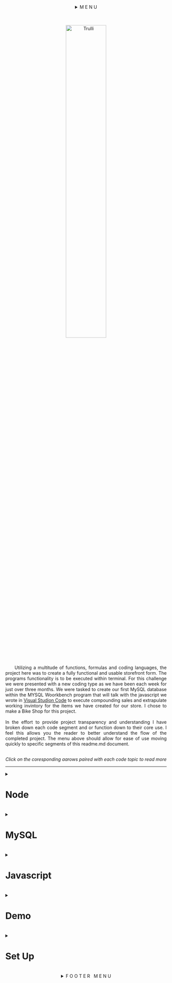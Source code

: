 <details>
<summary align="center">M E N U</summary>
<div class=container align="center">
<span><a href=".....">App Desc. | </a></span>
<span><a href="#node">Node | </a></span>
<span><a href="#mysql">MySQL Code | </a></span>
<span><a href="#javascript">Javascript Code | </a></span>
<span><a href="#Demo">demo | </a></span>
<span><a href="https://github.com/rogueathletic/bamazon" download>Download | </a></span>
<span><a href="#set-up">Set up | </a></span>
<span><a href="mailto:jason@skunkworksweb.io">contact</a></span>
</details>
<br>
<br>
</div>

<p align="center">
<img src="https://i.imgur.com/vVwCra2.png" alt="Trulli" width="50%" height="auto" margin-left="20%" alt="unlicensed bootleg art using toe Amazon logo as base with user input art to illustrate visual catchall of app">
</p>

<br>
<p align="justify">&nbsp;&nbsp;&nbsp;&nbsp;
Utilizing a multitude of functions, formulas and coding languages, the project here was to create a fully functional and usable storefront form. The programs functionality is to be executed within terminal. For this challenge we were presented with a new coding type as we have been each week for just over three months. We were tasked to create our first MySQL database within the MYSQL Woorkbench program that will talk with the javascript we wrote in <a href="https://bit.ly/2VfZi2H">Visual Studion Code</a> to execute compounding sales and extrapulate working invintory for the items we have created for our store. I chose to make a Bike Shop for this project. 
<br>
<br>
In the effort to provide project transparency and understanding I have broken down each code segment and or function down to their core use. I feel this allows you the reader to better understand the flow of the completed project. The menu above should allow for ease of use moving quickly to specific segments of this readme.md document.
<br>
<br>
<p align="center"><i> Click on the coresponding aarows paired with each code topic to read more</i></p>
</p>
<hr>
<details>
<summary><h1 id="node">Node</h1></summary>
<hr>
<h2 align="center">used to complete this application:<br>
<a href="https://bit.ly/2IC3Sa1">Languages | </a>
<a href="https://bit.ly/2U4VW2o" target="_blank"> node apps | </a>
<a href="https://bit.ly/2U7qnVs"> node dependancies</a></h2>
<br>
<ul>
<li><a href="https://bit.ly/2GZTqXu" target="_blank" alt="link to subsequent node dependancie, node app or code code">My SQL Workbench</a></li>
<li><a href="https://bit.ly/2EcEJNN" target="_blank" alt="link to subsequent node dependancie, node app or code code">HTML</a></li>
<li><a href="https://bit.ly/2TcFS1k" target="_blank" alt="link to subsequent node dependancie, node app or code code">CSS</a></li>
<li><a href="https://bit.ly/1cYzv8q" target="_blank" alt="link to subsequent node dependancie, node app or code code">Javascript</a></li>
<li><a href="https://bit.ly/1AOYl0q" target="_blank" alt="link to subsequent node dependancie, node app or code code">Jquery</a></li>
<li><a href="https://bit.ly/2wztb2m" target="_blank" alt="link to subsequent node dependancie, node app or code code">bootstrap</a></li>
<ul>
<li><a href="https://bit.ly/1LjG5AH" target="_blank" alt="link to subsequent node dependancie, node app or code code">Node</a></li>
<ul>
<li><a href="https://bit.ly/2ssAXN3" target="_blank" alt="link to subsequent node dependancie, node app or code code">dotenv</a></li>
<li><a href="https://bit.ly/2kh3jU4" target="_blank" alt="link to subsequent node dependancie, node app or code code">Json</a></li>
<li><a href="https://bit.ly/2H3dWq7" target="_blank" alt="link to subsequent node dependancie, node app or code code">ansi-escapes</a></li>
<li><a href="https://bit.ly/2GJET30" target="_blank" alt="link to subsequent node dependancie, node app or code code">ansi-regex</a></li>
<li><a href="https://bit.ly/2Ev2ems" target="_blank" alt="link to subsequent node dependancie, node app or code code">ansi-styles</a></li>
<li><a href="https://bit.ly/2IyieIk" target="_blank" alt="link to subsequent node dependancie, node app or code code">bignumber.js</a></li>
<li><a href="https://bit.ly/2NraruV" target="_blank" alt="link to subsequent node dependancie, node app or code code">chardet</a></li>
<li><a href="https://bit.ly/2SpCV98" target="_blank" alt="link to subsequent node dependancie, node app or code code">cli-cursor</a></li>
<li><a href="https://bit.ly/2EwfNSH" target="_blank" alt="link to subsequent node dependancie, node app or code code">clone</a></li>
<li><a href="https://bit.ly/2tFvRuZ" target="_blank" alt="link to subsequent node dependancie, node app or code code">color-convert</a></li>
<li><a href="https://bit.ly/2GHwRaO" target="_blank" alt="link to subsequent node dependancie, node app or code code">color-name</a></li>
<li><a href="https://bit.ly/2U7GNx8" target="_blank" alt="link to subsequent node dependancie, node app or code code">console.table</a></li>
<li><a href="https://bit.ly/2tyxECc" target="_blank" alt="link to subsequent node dependancie, node app or code code">core-util-is</a></li>
<li><a href="https://bit.ly/2Vcsjfu" target="_blank" alt="link to subsequent node dependancie, node app or code code">defaults</a></li>
<li><a href="https://bit.ly/2XlNiyE" target="_blank" alt="link to subsequent node dependancie, node app or code code">easy-table</a></li>
<li><a href="https://bit.ly/2IBU67P" target="_blank" alt="link to subsequent node dependancie, node app or code code">escape-string-regexp</a></li>
<li><a href="https://bit.ly/2VjQKIe" target="_blank" alt="link to subsequent node dependancie, node app or code code">external-editor</a></li>
<li><a href="https://bit.ly/2NpF97G" target="_blank" alt="link to subsequent node dependancie, node app or code code">figures</a></li>
<li><a href="https://bit.ly/2SkXnIg" target="_blank" alt="link to subsequent node dependancie, node app or code code">has-flag</a></li>
<li><a href="https://bit.ly/2Ns8L49" target="_blank" alt="link to subsequent node dependancie, node app or code code">iconv-lite</a></li>
<li><a href="https://bit.ly/2Iym7wU" target="_blank" alt="link to subsequent node dependancie, node app or code code">inherits</a></li>
<li><a href="https://bit.ly/2BQXbLz" target="_blank" alt="link to subsequent node dependancie, node app or code code">inquire</a></li>
<li><a href="https://bit.ly/2XlFxZr" target="_blank" alt="link to subsequent node dependancie, node app or code code">is-fullwidth-code-point</a></li>
<li><a href="https://bit.ly/2Easbq2" target="_blank" alt="link to subsequent node dependancie, node app or code code">is-promise</a></li>
<li><a href="https://bit.ly/2Tdx4In" target="_blank" alt="link to subsequent node dependancie, node app or code code">isarray</a></li>
<li><a href="https://bit.ly/2SUKTfH" target="_blank" alt="link to subsequent node dependancie, node app or code code">lodash</a></li>
<li><a href="https://bit.ly/2H0Qee3" target="_blank" alt="link to subsequent node dependancie, node app or code code">mimic-fn</a></li>
<li><a href="https://bit.ly/2VjR5uu" target="_blank" alt="link to subsequent node dependancie, node app or code code">mute-stream</a></li>
<li><a href="https://bit.ly/2yMBvfz" target="_blank" alt="link to subsequent node dependancie, node app or code code">mysql</a></li>
<li><a href="https://bit.ly/2NphKDc" target="_blank" alt="link to subsequent node dependancie, node app or code code">onetime</a></li>
<li><a href="https://bit.ly/2GHkw6f" target="_blank" alt="link to subsequent node dependancie, node app or code code">os-tmpdir</a></li> *os-tmpdir has been depriciated but it still listed as a packet dependancy so it has been included
<li><a href="https://bit.ly/2NpMfZM" target="_blank" alt="link to subsequent node dependancie, node app or code code">process-nextick-args</a></li>
<li><a href="https://bit.ly/2VkiXia" target="_blank" alt="link to subsequent node dependancie, node app or code code">readable-stream</a></li>
<li><a href="https://bit.ly/2GHsTyJ" target="_blank" alt="link to subsequent node dependancie, node app or code code">restore-cursor</a></li>
<li><a href="https://bit.ly/2Iyoyzy" target="_blank" alt="link to subsequent node dependancie, node app or code code">run-async</a></li>
<li><a href="https://bit.ly/2IvRatd" target="_blank" alt="link to subsequent node dependancie, node app or code code">rxjs</a></li>
<li><a href="https://bit.ly/safe-buf" target="_blank" alt="link to subsequent node dependancie, node app or code code">safe-buffer</a></li>
<li><a href="https://bit.ly/2EtRlkK" target="_blank" alt="link to subsequent node dependancie, node app or code code">signal-exit</a></li>
<li><a href="https://bit.ly/2XipSu1" target="_blank" alt="link to subsequent node dependancie, node app or code code">sqlstring</a></li>
<li><a href="https://bit.ly/2NtvrAZ" target="_blank" alt="link to subsequent node dependancie, node app or code code">string-width</a></li>
<li><a href="https://bit.ly/2H0r1Az" target="_blank" alt="link to subsequent node dependancie, node app or code code">string_decoder</a></li>
<li><a href="https://bit.ly/2EuZt4z" target="_blank" alt="link to subsequent node dependancie, node app or code code">strip-ansi</a></li>
<li><a href="https://bit.ly/2ViR364" target="_blank" alt="link to subsequent node dependancie, node app or code code">supports-color</a></li>
<li><a href="https://bit.ly/2NsmWGm" target="_blank" alt="link to subsequent node dependancie, node app or code code">symbol-observable</a></li>
<li><a href="https://bit.ly/2tBY8mo" target="_blank" alt="link to subsequent node dependancie, node app or code code">through</a></li>
<li><a href="https://bit.ly/2tALS5B" target="_blank" alt="link to subsequent node dependancie, node app or code code">util-deprecate</a></li>
<li><a href="https://bit.ly/2NrS4pE" target="_blank" alt="link to subsequent node dependancie, node app or code code">wcwidth</a></li>
</ul>
</ul>
</ul>
<br>
<p align="justify">&nbsp;&nbsp;&nbsp;&nbsp;***The legnth of the list above should be noted that the vast majority of these node programs are strict dependancies of the primary ones used. It is good to understand that when you bring one npm packet into your root files or directly into your project it is called a packet for the reason above. There are many working parts to these programd and knowing that even though a few of these programs are one - two lines they provide a systaining component to allow all of the pther systems to work well and in a mannor we expect with the speed of the internet today.***</p>
</details>
<br>
<details>
<summary><h1 id="mysql">MySQL</h1></summary>
<br>
MySQL information to create DB and Table

```DROP DATABASE IF EXISTS bamazon;```

replaces file in mysql if it was present. if it was not dropped it will be used to create it

```CREATE DATABASE bamazon;```

declares we want to use this file to populate the file declared aboves content


```USE bamazon;```

this is the master list of column titles and how they require their own specific formatting

```&nbsp;
CREATE TABLE Products (
id INT NOT NULL AUTO_INCREMENT,
productName VARCHAR (45) NOT NULL,
departmentName VARCHAR (45) NOT NULL,
price DECIMAL (10,2) NOT NULL,
stockQuantity INT (10) NOT NULL,
PRIMARY KEY (ID)
);
```
<p>
varchar characters and numbers as a word
int is intiger or number vlaue 
not null means it can not be empty
the numbers in parentheses is the most amount of characters that can be entered for the column value
</p>
<p align="justify">&nbsp;&nbsp;&nbsp;&nbsp;
Below you will see the info assigned to the corresponding table headers via .CSV formatting. This for most users will emulate the functions of Microsoft Excell or more appropriatly Microsoft Acess. This ebing that Excel is in its root value a table builder where access much like My Sql is a platform you can view, review and build tables but its true function is extrapulating data from the sheet and making functional charts and forms out of the information provided. to provide a refference of the code below, I have added a tabled form after it to show the symilarities of the two files in how they look.
</p>

```&nbsp;
INSERT INTO Products (ID, productName, departmentName, price, stockQuantity)
VALUES ('001', 'Bianchi Specialisima', 'Bikes', 4999.00, 5);
INSERT INTO Products (ID, productName, departmentName, price, stockQuantity)
VALUES ('002', 'Kask Protone` | White', 'Helmet', 375.00, 8);
INSERT INTO Products (ID, productName, departmentName, price, stockQuantity)
VALUES ('003', 'Fizik', 'Socks', 20.00, 6);
INSERT INTO Products (ID, productName, departmentName, price, stockQuantity)
VALUES ('004', 'Assos', 'Apparel', 360.00, 10);
INSERT INTO Products (ID, productName, departmentName, price, stockQuantity)
VALUES ('005', 'bibs', 'Apparel', 532.26, 6);
INSERT INTO Products (ID, productName, departmentName, price, stockQuantity)
VALUES ('006', 'Mavic Vest', 'Accessories', 135.00, 10);
INSERT INTO Products (ID, productName, departmentName, price, stockQuantity)
VALUES ('007', 'Bont Vaypor + White', 'Shoes', 710.00, 7);
INSERT INTO Products (ID, productName, departmentName, price, stockQuantity)
VALUES ('008', 'Oakley Radar EV', 'Apparel', 225.00, 14);
INSERT INTO Products (ID, productName, departmentName, price, stockQuantity)
VALUES ('009', 'WYN Sleeves ', 'Apparel', 120.00, 10);
INSERT INTO Products (ID, productName, departmentName, price, stockQuantity)
VALUES ('010', 'Giro Gloves', 'Accessories', 25.00, 12);
INSERT INTO Products (ID, productName, departmentName, price, stockQuantity)
VALUES ('011', 'Beats By Dre Headphones', 'Shoes', 130.00, 18);
INSERT INTO Products (ID, productName, departmentName, price, stockQuantity)
VALUES ('012', 'Speed Sleeve', 'Apparel', 100.00, 15);
INSERT INTO Products (ID, productName, departmentName, price, stockQuantity)
VALUES ('013', 'SRM PC8', 'Apparel', 120.00, 12);
INSERT INTO Products (ID, productName, departmentName, price, stockQuantity)
VALUES ('014', 'Specialized 1.5 knee warmers', 'Accessories', 20.00, 12);
```
Where the code above is formatted in a way for e to bulk upload. The table below is an end users outout
<table>
<tbody>
<tr>
<td style="text-align: center;">ID</td>
<td style="text-align: center;">Product Name</td>
<td style="text-align: center;">departmentName</td>
<td style="text-align: center;">price</td>
<td style="text-align: center;">stockQuantity</td>
</tr>
<tr>
<td style="text-align: center;">001</td>
<td style="text-align: right;">Bianchi Specialisima</td>
<td style="text-align: center;">Bikes</td>
<td style="text-align: center;">4999.00</td>
<td style="text-align: center;">5</td>
</tr>
<tr>
<td style="text-align: center;">002</td>
<td style="text-align: right;">Kask Protone | White</td>
<td style="text-align: center;">Helmets</td>
<td style="text-align: center;">375.00</td>
<td style="text-align: center;">8</td>
</tr>
<tr>
<td style="text-align: center;">003</td>
<td style="text-align: right;">Fizik Arione</td>
<td style="text-align: center;">Saddles</td>
<td style="text-align: center;">20.00</td>
<td style="text-align: center;">6</td>
</tr>
<tr>
<td style="text-align: center;">004</td>
<td style="text-align: right;">Assos</td>
<td style="text-align: center;">Apparel</td>
<td style="text-align: center;">360.00</td>
<td style="text-align: center;">10</td>
</tr>
<tr>
<td style="text-align: center;">005</td>
<td style="text-align: right;">WYN bibs</td>
<td style="text-align: center;">Apparel</td>
<td style="text-align: center;">532.26</td>
<td style="text-align: center;">6</td>
</tr>
<tr>
<td style="text-align: center;">006</td>
<td style="text-align: right;">Mavic Vest</td>
<td style="text-align: center;">Accessories</td>
<td style="text-align: center;">135.00</td>
<td style="text-align: center;">10</td>
</tr>
<tr>
<td style="text-align: center;">007</td>
<td style="text-align: right;">Bont Vaypor +</td>
<td style="text-align: center;">shoes</td>
<td style="text-align: center;">710.00</td>
<td style="text-align: center;">7</td>
</tr>
<tr>
<td style="text-align: center;">008</td>
<td style="text-align: right;">Oakley Radar EV</td>
<td style="text-align: center;">Apparel</td>
<td style="text-align: center;">225.00</td>
<td style="text-align: center;">14</td>
</tr>
<tr>
<td style="text-align: center;">009</td>
<td style="text-align: right;">WYN Sleeves</td>
<td style="text-align: center;">Apparel</td>
<td style="text-align: center;">120.00</td>
<td style="text-align: center;">10</td>
</tr>
<tr>
<td style="text-align: center;">010</td>
<td style="text-align: right;">Giro Gloves</td>
<td style="text-align: center;">Accessories</td>
<td style="text-align: center;">25.00</td>
<td style="text-align: center;">12</td>
</tr>
<tr>
<td style="text-align: center;">011</td>
<td style="text-align: right;">Beats by Dre Headphones</td>
<td style="text-align: center;">Accessories</td>
<td style="text-align: center;">130.00</td>
<td style="text-align: center;">18</td>
</tr>
<tr>
<td style="text-align: center;">012</td>
<td style="text-align: right;">Speed Sleeve</td>
<td style="text-align: center;">Apparel</td>
<td style="text-align: center;">100.00</td>
<td style="text-align: center;">15</td>
</tr>
<tr>
<td style="text-align: center;">013</td>
<td style="text-align: right;">SRM PC8</td>
<td style="text-align: center;">Apparel</td>
<td style="text-align: center;">120.0.</td>
<td style="text-align: center;">12</td>
</tr>
<tr>
<td style="text-align: center;">014</td>
<td style="text-align: right;">SpeacializedKnee Warmers 1.5</td>
<td style="text-align: center;">Accessories</td>
<td style="text-align: center;">20.00</td>
<td style="text-align: center;">12</td>
</tr>
</tbody>
</table>
</details>
<br>

<details> <summary><h1 id="javascript">Javascript</h1></summary>
    <br>
<p align="justify">&nbsp;&nbsp;&nbsp;The three Required statements below depect the three primary packets that I have required for this app to function. the only time full instilation is required is when the program is being created. From there; you, the end user can simply (if you already have node installed globally on your computer> Can simply run "npm install" from Terminal or Bash to bring all of the needed code structures to execute the program</p>


```&nbsp;
const mysql = require('mysql'); 
const inquirer = require('inquirer');
require('console.table');
var keys = require("./keys");
```

<p align="justify">&nbsp;&nbsp;&nbsp;Once you have installed your packet dependancies your next step will be to define your connection to MYSQL. <br>*This connection WILL require you to have a root password as it is using your computer is a local server for the project. To obtain your root password for your review or attempt of this project you can find it <a href="https://apple.co/2Bu62kh">here</a> for mac. Once you have your password in hand you will <b>NOT</b> want to store this within the project file for the app. This is considered incredibly sensitive information and should only be stored on your computer. To refrain from putting your code out in a vonerable state, you will want to create a <a href="https://bit.ly/2ssAXN3">DOTENV</a> file to store this information as well as a .gitignore to make sure when you set your commits it is not transfered to your repositories.</p>

```&nbsp;
var connection = mysql.createConnection({
    host: "localhost",
    port: 3306,
    user: "root",
    password: "###################",
    database: "bamazon"
});
```
<p align="justify">&nbsp;&nbsp;&nbsp;This is the point where connection is set to establish between your MYSQL server and your local computer. For the instance within this app both are located in the same space for practical application. You will note the if statement attached to the connection request. This will allert you via terminal there was an error establishing connectinn if there was an issue. If there was not an issue... The app will rin and the err notification will be disreagrded until it is needed if it is ever needed.</p>

```&nbsp;
connection.connect(function (err) {
    if (err) throw err;
    availableProducts();
});
```
<p align="justify">&nbsp;&nbsp;&nbsp;At this point we begin to import the Bike Shop invintory that is defined in the Schema located in MYSQL Workbency. For the purposes of this app, I have chosen to include both the csv content and the schema within a single file to provide easier readability for the program.</p>

```&nbsp;
function availableProducts() {
    console.log("\nBike Shop Merchandise: \n");
    connection.query("SELECT id, productName, price FROM products", function (err, results) {
        if (err) throw err;
        console.table(results);
        startShopping();
    });
}
```

<p align="justify">&nbsp;&nbsp;&nbsp;At this point we have established a connection with the servier stored on MYSQL Workbench, we have inported the product csv providing product name, department, price and available quantities. Now we are tasked with prompting the consumer for the product they wish to purchase. This is done by providing us back a request for the designated id # of the product. Once this information has been received, we will want to verify the quantities of the product they will be purchassing. At the final stage of this description we will need to make sure; first, that the item and or quantity of their order matches the available invintory in the store. If it does not we will use one of the following functions to nitify them. If it is we will sell them the item for the dollar value designated and perminantly remove the item/items from invintory.
<br><br>
Then...</p>

```&nbsp;
function startShopping() {
    inquirer.prompt([{
            name: "itemID",
            type: "input",
            message: "Please enter the ID Number for the Item you wish to buy: "
        },
        {
            name: "quantity",
            type: "input",
            message: "Please enter the # of items you wish to buy:"
        }


    ])
    .then(function (answer) {
        if (!(answer.itemID && answer.quantity)) {
            continueShopping();
            return;
        }
     connection.query("SELECT * FROM products WHERE ?", {
            id: answer.itemID
        }, function (err, results) {
            if (err) throw err;
            if (results[0].stockQuantity >= answer.quantity) {
                var itemsRemaining = results[0].stockQuantity - answer.quantity;
                var purchaseTotal = answer.quantity * results[0].price;
                connection.query(`UPDATE products SET stockQuantity=${itemsRemaining} WHERE id=${answer.itemID}`,
```

<p align="justify">&nbsp;&nbsp;&nbsp; At this point we have p[rovided the consumer with their final bill for the session. Or we notified them the product they want is no longer in stick and have provided the consumer with a value proposition to reachout to a sales member to seek future availability. This part of a sale is often over looked. Many consumers are more than willing to jump through virtual hoops to get what they want "IF" the avenue to do so is easy and inviting to execute the evolution. If it is not, the consumer will revert back to the web to try and source the product at the level of justified value proposition they originally intended to purchase at. Only if this is not found elsewhere they will return for the sale.</p>


                function (err, results) {
                        if (err) throw err;
                        console.log(`Your total is: ${purchaseTotal}`);
                        continueShopping();
                    });
                    }else {
                console.log("Unfortunatly at this time we are out of stock for the item you requested. Please check back later or contact our sales department to find out when the item will be back in stock.");
                continueShopping();
            }
        });
    });
}; <----- Closing tag for continueShopping() function that does not want to stay in the code container


<p align="justify">&nbsp;&nbsp;&nbsp; At this point we have p[rovided the consumer with their final bill for the session. Or we notified them the product they want is no longer in stick and have provided the consumer with a value proposition to reachout to a sales member to seek future availability. This part of a sale is often over looked. Many consumers are more than willing to jump through virtual hoops to get what they want "IF" the avenue to do so is easy and inviting to execute the evolution. If it is not, the consumer will revert back to the web to try and source the product at the level of justified value proposition they originally intended to purchase at. Only if this is not found elsewhere they will return for the sale.</p>

```&nbsp;
function continueShopping() {
    inquirer.prompt([{
        name: "tryAgain",
        type: "confirm",
        message: "Would you like to continue ordering? or process your bill and exit? "
    }]).then(function (answer) {
        if (answer.tryAgain) {
            availableProducts();
        } else {
            connection.query("SELECT * FROM products", function (err, results) {
                if (err) throw err;
                console.table(results);
            });
            console.log("Your session has ended.  Thank you for shopping Bike Shop");
        }
    });
}
```


</details>
<br>
<details> <summary><h1 id="Demo">Demo</h1></summary>

</details>
<br>
<details> <summary><h1 id="set-up">Set Up</h1></summary>

</details>
<br>
<details>
<summary align="center">F O O T E R &nbsp; M E N U</summary>
<div class=container align="center">
<span><a href=".....">App Desc. | </a></span>
<span><a href="#node">Node | </a></span>
<span><a href="#mysql">MySQL Code | </a></span>
<span><a href="#javascript">Javascript Code | </a></span>
<span><a href="#Demo">demo | </a></span>
<span><a href="https://github.com/rogueathletic/bamazon" download>Download | </a></span>
<span><a href="#set-up">Set up | </a></span>
<span><a href="mailto:jason@skunkworksweb.io">contact</a></span>
</details>
